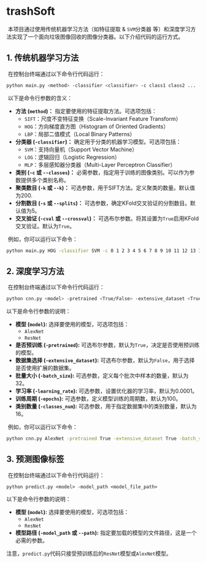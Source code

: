# trashSoft

​	本项目通过使用传统机器学习方法（如特征提取 & `SVM`分类器 等）和深度学习方法实现了一个面向垃圾图像回收的图像分类器。以下介绍代码的运行方式。

## 1. 传统机器学习方法

​	在控制台终端通过以下命令行代码运行：

```sh
python main.py <method> -classifier <classifier> -c class1 class2 ... -k <number_of_clusters> -s <number_of_splits> -cval <True/False>
```

​	以下是命令行参数的含义：

- **方法 (`method`)：** 指定要使用的特征提取方法。可选项包括：
  - `SIFT`：尺度不变特征变换（Scale-Invariant Feature Transform）
  - `HOG`：方向梯度直方图（Histogram of Oriented Gradients）
  - `LBP`：局部二值模式（Local Binary Patterns）
- **分类器 (`-classifier`)：** 确定用于分类的机器学习模型。可选项包括：
  - `SVM`：支持向量机（Support Vector Machine）
  - `LOG`：逻辑回归（Logistic Regression）
  - `MLP`：多层感知器分类器（Multi-Layer Perceptron Classifier）
- **类别 (`-c` 或 `--classes`)：** 必需参数，指定用于训练的图像类别。可以作为参数提供多个类别名称。
- **聚类数目 (`-k` 或 `--k`)：** 可选参数，用于SIFT方法。定义聚类的数量。默认值为200.
- **分割数目 (`-s` 或 `--splits`)：** 可选参数，确定KFold交叉验证的分割数目。默认值为5。
- **交叉验证 (`-cval` 或 `--crossval`)：** 可选布尔参数。将其设置为`True`启用KFold交叉验证。默认为`True`。

​	例如，你可以运行以下命令：

```sh
python main.py HOG -classifier SVM -c 0 1 2 3 4 5 6 7 8 9 10 11 12 13 14 15 -k 200 -s 5 -cval True
```

## 2. 深度学习方法

​	在控制台终端通过以下命令行代码运行：

```sh
python cnn.py <model> -pretrained <True/False> -extensive_dataset <True/False> -batch_size <batch_size> -learning_rate <lr> -epochs <ep> -classes_num <cla>
```

以下是命令行参数的说明：

- **模型 (`model`):** 选择要使用的模型，可选项包括：
  - `AlexNet`
  - `ResNet`
- **是否预训练 (`-pretrained`):** 可选布尔参数，默认为`True`，决定是否使用预训练的模型。
- **数据集选择 (`-extensive_dataset`):** 可选布尔参数，默认为`False`，用于选择是否使用扩展的数据集。
- **批量大小 (`-batch_size`):** 可选参数，定义每个批次中样本的数量，默认为32。
- **学习率 (`-learning_rate`):** 可选参数，设置优化器的学习率，默认为0.0001。
- **训练周期 (`-epochs`):** 可选参数，定义模型训练的周期数，默认为100。
- **类别数量 (`-classes_num`):** 可选参数，用于指定数据集中的类别数量，默认为16。

​	例如，你可以运行以下命令：

```sh
python cnn.py AlexNet -pretrained True -extensive_dataset True -batch_size 32 -learning_rate 0.0001 -epochs 50 -classes_num 16
```

## 3. 预测图像标签

​	在控制台终端通过以下命令行代码运行：

```shell
python predict.py <model> -model_path <model_file_path>
```

以下是命令行参数的说明：

- **模型 (`model`):** 选择要使用的模型，可选项包括：
  - `AlexNet`
  - `ResNet`
- **模型路径 (`-model_path` 或 `--path`):** 指定要加载的模型的文件路径，这是一个必需的参数。

注意，`predict.py`代码只接受预训练后的`ResNet`模型或`AlexNet`模型。





